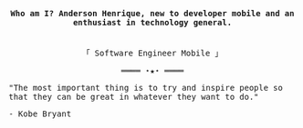 

<h4 align="center"><samp>Who am I? Anderson Henrique, new to developer mobile and an enthusiast in  technology general.</b></samp></h3>
<p align="center"><br>
  <samp>
    「 Software Engineer Mobile 」<br>
  </samp>
</p>

<samp>
  <p align="center">
    ════ ⋆★⋆ ════
  </p>


"The most important thing is to try and inspire people so that they can be great in whatever they want to do." 

 <p> - Kobe Bryant </p>

<br/>

  </samp>
  </p>
</details>
<br>
<samp>


</samp>
